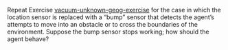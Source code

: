 Repeat Exercise <a class="exerciseRef" href="ex_13/">vacuum-unknown-geog-exercise</a> for the case in
which the location sensor is replaced with a “bump” sensor that detects
the agent’s attempts to move into an obstacle or to cross the boundaries
of the environment. Suppose the bump sensor stops working; how should
the agent behave?
